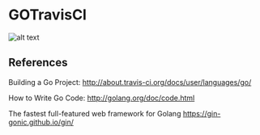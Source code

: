 # GOTravisCI

![alt text](https://www.travis-ci.org/tylerlim/GOTravisCI.svg?branch=master)

## References

Building a Go Project: http://about.travis-ci.org/docs/user/languages/go/

How to Write Go Code: http://golang.org/doc/code.html

The fastest full-featured web framework for Golang https://gin-gonic.github.io/gin/